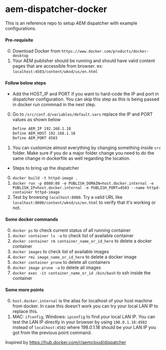 # aem-dispatcher-docker
This is an reference repo to setup AEM dispatcher with example configurations.

#### Pre-requisite
0. Download Docker from `https://www.docker.com/products/docker-desktop`
0. Your AEM publisher should be running and should have valid content pages that are accessible from browser. ex: `localhost:4503/content/wknd/us/en.html`

#### Follow below steps
- Add the HOST_IP and PORT if you want to hard-code the IP and port in dispatcher configuration. 
You can skip this step as this is being passed in docker run commnad in the next step.
0. Go to `/src/conf.d/variables/default.vars` replace the IP and PORT values as shown below
    ```bash
    Define AEM_IP 192.168.1.18
    Define AEM_HOST 192.168.1.18
    Define AEM_PORT 4503
    ```
0. You can customize almost everything by changing something inside `src` folder. 
Make sure if you do a major folder change you need to do the same change in dockerfile as well regarding the location.

- Steps to bring up the dispatcher
0. `docker build -t httpd-image . `
0. `docker run -p 8080:80 -e PUBLISH_DOMAIN=host.docker.internal -e PUBLISH_IP=host.docker.internal -e PUBLISH_PORT=4503 --name httpd-container httpd-image`
0. Test by browsing `localhost:8080`. Try a valid URL like `localhost:8080/content/wknd/us/en.html` to verify that it's working or not.

#### Some docker commands
0. `docker ps` to check current status of all running container
0. `docker container ls -a` to check list of available container
0. `docker container rm container_name_or_id_here` to delete a docker container
0. `docker images` to check list of available images
0. `docker rmi image_name_or_id_here` to delete a docker image
0. `docker container prune` to delete all containers
0. `docker image prune -a` to delete all images
0. `docker exec -it container_name_or_id /bin/bash` to ssh inside the container

#### Some more points
0. `host.docker.internal` is the alias for localhost of your host machine from docker. In case this doesn't work you can try your local LAN IP to replace this.
0. MAC: `ifconfig`, Windows: `ipconfig` to find your local LAN IP. You can test the LAN IP directly in your browser by using `198.0.1.18:4502` instead of `localhost:4502` where 198.0.1.18 should be your LAN IP you got from the previous point command.



Inspired by https://hub.docker.com/r/aemcloud/dispatcher
